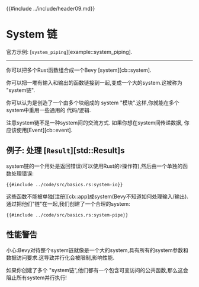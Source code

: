 {{#include ../include/header09.md}}

# System 链

官方示例:
[`system_piping`][example::system_piping].

---

你可以把多个Rust函数组合成一个Bevy [system][cb::system].

你可以把一堆有输入和输出的函数链接到一起,变成一个大的system.这被称为 "system链".

你可以认为是创造了一个由多个块组成的 system "模块".这样,你就能在多个system中重用一些通用的 代码/逻辑. 

注意system链不是一种system间的交流方式. 如果你想在system间传递数据, 你应该使用[Event][cb::event].

## 例子: 处理 [`Result`][std::Result]s

system链的一个用处是返回错误(可以使用Rust的`?`操作符),然后由一个单独的函数处理错误:

```rust,no_run,noplayground
{{#include ../code/src/basics.rs:system-io}}
```
这些函数不能被单独[注册][cb::app]成system(Bevy不知道如何处理输入/输出).通过把他们"链"在一起,我们创建了一个合理的system: 

```rust,no_run,noplayground
{{#include ../code/src/basics.rs:system-pipe}}
```

## 性能警告

小心:Bevy对待整个system链就像是一个大的system,具有所有的system参数和数据访问要求.这导致并行化会被限制,影响性能.

如果你创建了多个 "system链",他们都有一个包含可变访问的公共函数,那么这会阻止所有system并行执行!

